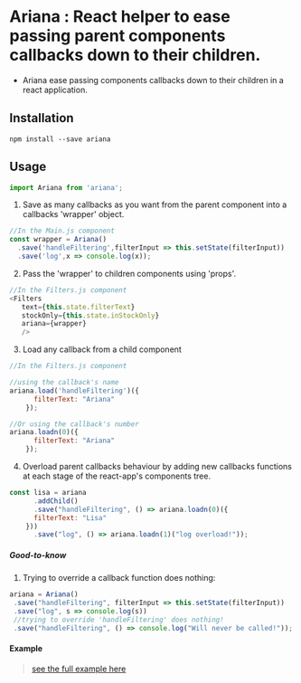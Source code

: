 # Ariana : React helper to ease passing parent components callbacks down to their children.

* Ariana ease passing components callbacks down to their children in a react application.


## Installation

`npm install --save ariana`


## Usage

```JavaScript
import Ariana from 'ariana';
```

1. Save as many callbacks as you want from the parent component into a callbacks 'wrapper' object.

```JavaScript
//In the Main.js component
const wrapper = Ariana()
  .save('handleFiltering',filterInput => this.setState(filterInput))
  .save('log',x => console.log(x));
```

2. Pass the 'wrapper' to children components using 'props'.

```JavaScript
//In the Filters.js component
<Filters
   text={this.state.filterText}
   stockOnly={this.state.inStockOnly}
   ariana={wrapper}
   />
```

3. Load any callback from a child component

```JavaScript
//In the Filters.js component

//using the callback's name
ariana.load('handleFiltering')({
      filterText: "Ariana"
    });

//Or using the callback's number
ariana.loadn(0)({
      filterText: "Ariana"
    });
```

4. Overload parent callbacks behaviour by adding new callbacks functions at each stage of the react-app's components tree.

```JavaScript
const lisa = ariana
      .addChild()
      .save("handleFiltering", () => ariana.loadn(0)({
      filterText: "Lisa"
    }))
      .save("log", () => ariana.loadn(1)("log overload!"));
```


##### Good-to-know

1. Trying to override a callback function does nothing:


```JavaScript
ariana = Ariana()
 .save("handleFiltering", filterInput => this.setState(filterInput))
 .save("log", s => console.log(s))
 //trying to override 'handleFiltering' does nothing!
 .save("handleFiltering", () => console.log("Will never be called!"));
```


#### Example

> [see the full example here](https://github.com/tutanck/Ariana/tree/master/example)

